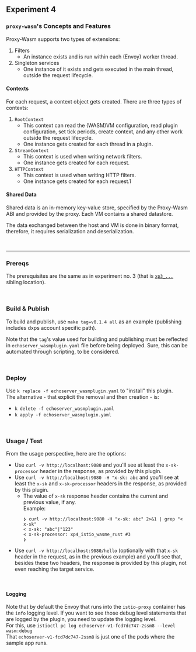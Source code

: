 ## Experiment 4

### `proxy-wasm`'s Concepts and Features

Proxy-Wasm supports two types of extensions:
1. Filters
   - An instance exists and is run within each (Envoy) worker thread.
2. Singleton services
   - One instance of it exists and gets executed in the main thread, outside the request lifecycle.

#### Contexts

For each request, a context object gets created. There are three types of contexts:
1. `RootContext`
   - This context can read the (WASM)VM configuration, read plugin configuration, set tick periods, create context, and any other work outside the request lifecycle.
   - One instance gets created for each thread in a plugin.
2. `StreamContext`
   - This context is used when writing network filters.
   - One instance gets created for each request.
3. `HTTPContext`
   - This context is used when writing HTTP filters.
   - One instance gets created for each request.1

#### Shared Data

Shared data is an in-memory key-value store, specified by the Proxy-Wasm ABI and provided by the proxy. Each VM contains a shared datastore.

The data exchanged between the host and VM is done in binary format, therefore, it requires serialization and deserialization.

<br/>

---

### Prereqs

The prerequisites are the same as in experiment no. 3 (that is [`xp3_...`](../xp3_istio_wasme_rust_hello_header/) sibling location).

<br/>

### Build & Publish

To build and publish, use `make tag=v0.1.4 all` as an example (publishing includes dxps account specific path).

Note that the `tag`'s value used for building and publishing must be reflected in `echoserver_wasmplugin.yaml` file before being deployed. Sure, this can be automated through scripting, to be considered.

<br/>

### Deploy

Use `k replace -f echoserver_wasmplugin.yaml` to "install" this plugin.<br/>
The alternative - that explicit the removal and then creation - is:
- `k delete -f echoserver_wasmplugin.yaml`
- `k apply -f echoserver_wasmplugin.yaml`

<br/>

### Usage / Test

From the usage perspective, here are the options:
- Use `curl -v http://localhost:9080` and you'll see at least the `x-sk-processor` header in the response, as provided by this plugin.
- Use `curl -v http://localhost:9080 -H "x-sk: abc` and you'll see at least the `x-sk` and `x-sk-processor` headers in the response, as provided by this plugin.
  - The value of `x-sk` response header contains the current and previous value, if any.<br/>
    Example:
    ```shell
    ❯ curl -v http://localhost:9080 -H "x-sk: abc" 2>&1 | grep "< x-sk"
    < x-sk: "abc"|"123"
    < x-sk-processor: xp4_istio_wasme_rust #3
    ❯
    ```
- Use `curl -v http://localhost:9080/hello` (optionally with that `x-sk` header in the request, as in the previous example) and you'll see that, besides these two headers, the response is provided by this plugin, not even reaching the target service.

<br/>

#### Logging

Note that by default the Envoy that runs into the `istio-proxy` container has the `info` logging level. If you want to see those debug level statements that are logged by the plugin, you need to update the logging level.<br/>
For this, use `istioctl pc log echoserver-v1-fcd7dc747-2ssm8 --level wasm:debug`<br/>
That `echoserver-v1-fcd7dc747-2ssm8` is just one of the pods where the sample app runs.

<br/>
